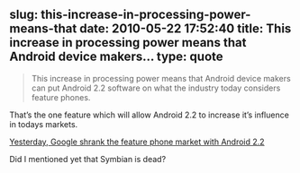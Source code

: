 slug: this-increase-in-processing-power-means-that
date: 2010-05-22 17:52:40
title: This increase in processing power means that Android device makers...
type: quote
---

> This increase in processing power means that Android device makers can put Android 2.2 software on what the industry today considers feature phones.

That’s the one feature which will allow Android 2.2 to increase it’s influence in todays markets.

 [Yesterday, Google shrank the feature phone market with Android 2.2](http://mobile.venturebeat.com/2010/05/21/google-android-froyo/?utm_source=feedburner&utm_medium=feed&utm_campaign=Feed%3A+Venturebeat+%28VentureBeat%29)

 Did I mentioned yet that Symbian is dead?
